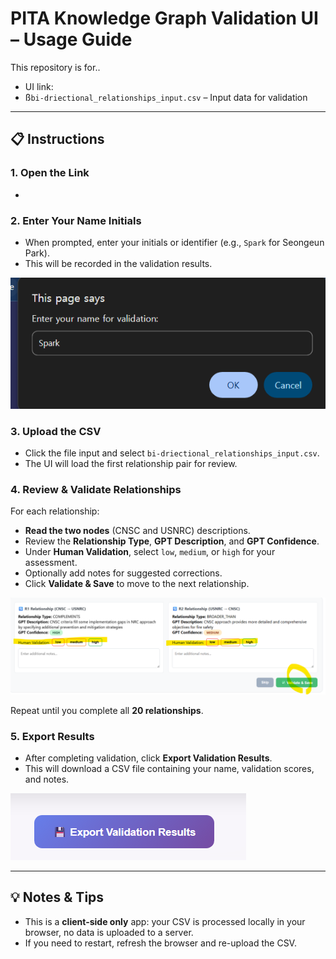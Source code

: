 # PITA Knowledge Graph Validation UI – Usage Guide

This repository is for.. 

- UI link: 
- ß`bi-driectional_relationships_input.csv` – Input data for validation

---

## 📋 Instructions

### 1. Open the Link
- 

### 2. Enter Your Name Initials
- When prompted, enter your initials or identifier (e.g., `Spark` for Seongeun Park).
- This will be recorded in the validation results.

![Name Entry Prompt](images/ins1.png)

### 3. Upload the CSV
- Click the file input and select `bi-driectional_relationships_input.csv`.
- The UI will load the first relationship pair for review.

### 4. Review & Validate Relationships
For each relationship:
- **Read the two nodes** (CNSC and USNRC) descriptions.
- Review the **Relationship Type**, **GPT Description**, and **GPT Confidence**.
- Under **Human Validation**, select `low`, `medium`, or `high` for your assessment.
- Optionally add notes for suggested corrections.
- Click **Validate & Save** to move to the next relationship.

![Validation UI](images/ins2.png)

Repeat until you complete all **20 relationships**.

### 5. Export Results
- After completing validation, click **Export Validation Results**.
- This will download a CSV file containing your name, validation scores, and notes.

![Export Button](images/ins3.png)

---

## 💡 Notes & Tips
- This is a **client-side only** app: your CSV is processed locally in your browser, no data is uploaded to a server.
- If you need to restart, refresh the browser and re-upload the CSV.
